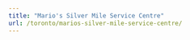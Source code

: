```yaml
---
title: "Mario's Silver Mile Service Centre"
url: /toronto/marios-silver-mile-service-centre/
---
```

